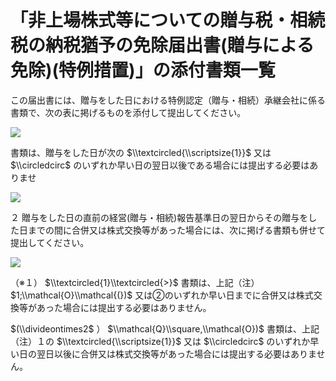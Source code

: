 # 「非上場株式等についての贈与税・相続税の納税猶予の免除届出書(贈与による免除)(特例措置)」の添付書類一覧

この届出書には、贈与をした日における特例認定（贈与・相続）承継会社に係る書類で、次の表に掲げるものを添付して提出してください。

![](https://www.nta.go.jp/tmp/53a98f27-5fa6-4ef5-8701-1dd082499ccf/images/9a61d1576ce87d009c35b171c8d77f2676ad97813cf7cb3cbd8184684ca34218.jpg)

書類は、贈与をした日が次の $\\textcircled{\\scriptsize{1}}$ 又は $\\circledcirc$ のいずれか早い日の翌日以後である場合には提出する必要はありませ

![](https://www.nta.go.jp/tmp/53a98f27-5fa6-4ef5-8701-1dd082499ccf/images/84caab4901fa25b0509a0d6976ea64f47488a09a0c222ecd3a7e15fff0706e45.jpg)

２ 贈与をした日の直前の経営(贈与・相続)報告基準日の翌日からその贈与をした日までの間に合併又は株式交換等があった場合には、次に掲げる書類も併せて提出してください。

![](https://www.nta.go.jp/tmp/53a98f27-5fa6-4ef5-8701-1dd082499ccf/images/2d142ad3af32ea455c9b00c118bee83ade3f87d11a9b61406958a4ad179cc87d.jpg)

（※１） $\\textcircled{1}\\textcircled{>}$ 書類は、上記（注） $1;\\mathcal{O}\\mathcal{(})$ 又は②のいずれか早い日までに合併又は株式交換等があった場合には提出する必要はありません。

$(\\divideontimes2$ ） $\\mathcal{Q}\\square,\\mathcal{O})$ 書類は、上記（注）１の $\\textcircled{\\scriptsize{1}}$ 又は $\\circledcirc$ のいずれか早い日の翌日以後に合併又は株式交換等があった場合には提出する必要はありません。